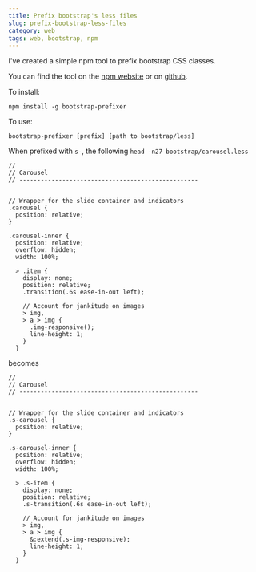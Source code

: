 ```yaml
---
title: Prefix bootstrap's less files
slug: prefix-bootstrap-less-files
category: web
tags: web, bootstrap, npm
---
```


I've created a simple npm tool to prefix bootstrap CSS classes.

You can find the tool on the [npm website](https://www.npmjs.org/package/bootstrap-prefixer) or on [github](https://github.com/mreq/bootstrap-prefixer).

To install:

```shell_session
npm install -g bootstrap-prefixer
```

To use:

```shell_session
bootstrap-prefixer [prefix] [path to bootstrap/less]
```

When prefixed with `s-`, the following `head -n27 bootstrap/carousel.less`

```less
//
// Carousel
// --------------------------------------------------


// Wrapper for the slide container and indicators
.carousel {
  position: relative;
}

.carousel-inner {
  position: relative;
  overflow: hidden;
  width: 100%;

  > .item {
    display: none;
    position: relative;
    .transition(.6s ease-in-out left);

    // Account for jankitude on images
    > img,
    > a > img {
      .img-responsive();
      line-height: 1;
    }
  }
```

becomes

```less
//
// Carousel
// --------------------------------------------------


// Wrapper for the slide container and indicators
.s-carousel {
  position: relative;
}

.s-carousel-inner {
  position: relative;
  overflow: hidden;
  width: 100%;

  > .s-item {
    display: none;
    position: relative;
    .s-transition(.6s ease-in-out left);

    // Account for jankitude on images
    > img,
    > a > img {
      &:extend(.s-img-responsive);
      line-height: 1;
    }
  }
```
